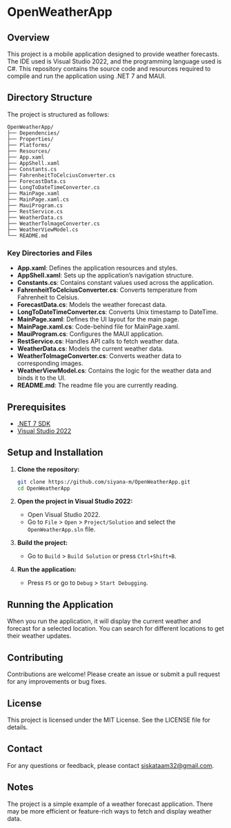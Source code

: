 # OpenWeatherApp

## Overview

This project is a mobile application designed to provide weather forecasts. The IDE used is Visual Studio 2022, and the programming language used is C#. This repository contains the source code and resources required to compile and run the application using .NET 7 and MAUI.

## Directory Structure

The project is structured as follows:


```
OpenWeatherApp/
├── Dependencies/
├── Properties/
├── Platforms/
├── Resources/
├── App.xaml
├── AppShell.xaml
├── Constants.cs
├── FahrenheitToCelciusConverter.cs
├── ForecastData.cs
├── LongToDateTimeConverter.cs
├── MainPage.xaml
├── MainPage.xaml.cs
├── MauiProgram.cs
├── RestService.cs
├── WeatherData.cs
├── WeatherTolmageConverter.cs
├── WeatherViewModel.cs
└── README.md
```


### Key Directories and Files

- **App.xaml**: Defines the application resources and styles.
- **AppShell.xaml**: Sets up the application’s navigation structure.
- **Constants.cs**: Contains constant values used across the application.
- **FahrenheitToCelciusConverter.cs**: Converts temperature from Fahrenheit to Celsius.
- **ForecastData.cs**: Models the weather forecast data.
- **LongToDateTimeConverter.cs**: Converts Unix timestamp to DateTime.
- **MainPage.xaml**: Defines the UI layout for the main page.
- **MainPage.xaml.cs**: Code-behind file for MainPage.xaml.
- **MauiProgram.cs**: Configures the MAUI application.
- **RestService.cs**: Handles API calls to fetch weather data.
- **WeatherData.cs**: Models the current weather data.
- **WeatherTolmageConverter.cs**: Converts weather data to corresponding images.
- **WeatherViewModel.cs**: Contains the logic for the weather data and binds it to the UI.
- **README.md**: The readme file you are currently reading.

## Prerequisites

- [.NET 7 SDK](https://dotnet.microsoft.com/download/dotnet/7.0)
- [Visual Studio 2022](https://visualstudio.microsoft.com/vs/)

## Setup and Installation

1. **Clone the repository:**
    ```sh
    git clone https://github.com/siyana-m/OpenWeatherApp.git
    cd OpenWeatherApp
    ```

2. **Open the project in Visual Studio 2022:**
    - Open Visual Studio 2022.
    - Go to `File` > `Open` > `Project/Solution` and select the `OpenWeatherApp.sln` file.

3. **Build the project:**
    - Go to `Build` > `Build Solution` or press `Ctrl+Shift+B`.

4. **Run the application:**
    - Press `F5` or go to `Debug` > `Start Debugging`.

## Running the Application

When you run the application, it will display the current weather and forecast for a selected location. You can search for different locations to get their weather updates.

## Contributing

Contributions are welcome! Please create an issue or submit a pull request for any improvements or bug fixes.

## License

This project is licensed under the MIT License. See the LICENSE file for details.

## Contact

For any questions or feedback, please contact siskataam32@gmail.com.

## Notes

The project is a simple example of a weather forecast application. There may be more efficient or feature-rich ways to fetch and display weather data.

